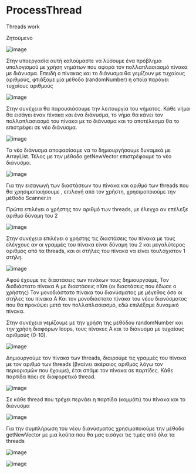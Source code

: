 # ProcessThread
Threads work

Ζητούμενο



![image](https://user-images.githubusercontent.com/96373640/228654978-f485d2b0-deb9-494e-a541-735f1ab4a3c2.png)

Στην υποεργασία αυτή καλούμαστε να λύσουμε ένα πρόβλημα υπολογισμού με χρήση νημάτων που αφορά τον πολλαπλασιασμό πίνακα με διάνυσμα.
Επειδή ο πίνακας και το διάνυσμα θα γεμίζουν με τυχαίους αριθμούς, φτιάξαμε μία μέθοδο (randomNumber) η οποία παράγει τυχαίους αριθμούς 

 
![image](https://user-images.githubusercontent.com/96373640/228655103-e180a72c-5210-4042-9995-e847c27d682e.png)


Στην συνέχεια θα παρουσιάσουμε την λειτουργία του νήματος. Κάθε νήμα θα εισάγει έναν πίνακα και ένα διάνυσμα, το νήμα θα κάνει τον πολλαπλασιασμό του πίνακα με το διάνυσμα και το αποτέλεσμα θα το επιστρέφει σε νέο διάνυσμα.

![image](https://user-images.githubusercontent.com/96373640/228655132-89d5ad01-f86c-4a7e-93ea-7c8c808b2049.png)

Το νέο διάνυσμα αποφασίσαμε να το δημιουργήσουμε δυναμικά με ArrayList.
Τέλος με την μέθοδο getNewVector επιστρέφουμε το νέο διάνυσμα.

![image](https://user-images.githubusercontent.com/96373640/228655169-e1a1573e-ea68-4b71-af4c-ef35553f1557.png)

Για την εισαγωγή των διαστάσεων του πίνακα και αριθμό των threads που θα χρησιμοποιήσουμε , επιλογή από τον χρήστη, χρησιμοποιούμε την μέθοδο Scanner.in 

Πρώτα επιλέγει ο χρήστης τον αριθμό των threads, με έλεγχο αν επέλεξε αριθμό δύναμη του 2

![image](https://user-images.githubusercontent.com/96373640/228655222-485e1089-8863-47f7-a330-3f4a921be64d.png)

Στην συνέχεια επιλέγει ο χρήστης τις διαστάσεις του πίνακα με τους ελέγχους αν οι γραμμές του πίνακα είναι δύναμη του 2 και μεγαλύτερος αριθμός από τα threads, και οι στήλες του πίνακα να είναι τουλάχιστον 1 στήλη. 

![image](https://user-images.githubusercontent.com/96373640/228655270-31c424f9-e15f-4f62-a15c-8e1273e582fc.png)

Αφού έχουμε τις διαστάσεις των πινάκων τους δημιουργούμε, 
Τον δισδιάστατο πίνακα Α με διαστάσεις nXm (οι διαστάσεις που έδωσε ο χρήστης)
Τον μονοδιάστατο πίνακα του διανύσματος με μέγεθος όσο οι στήλες του πίνακα Α
Και τον μονοδιάστατο πίνακα του νέου διανύσματος που θα προκύψει μετά τον πολλαπλασιασμό, εδώ επιλέξαμε δυναμικό πίνακα.


Στην συνέχεια γεμίζουμε με την χρήση της μεθόδου randomNumber και την χρήση διαφόρων loops, τους πίνακες Α και το διάνυσμα με τυχαίους αριθμούς (0-10).

![image](https://user-images.githubusercontent.com/96373640/228655341-fe0029b3-7099-4074-8a69-13e2168293d1.png)

Δημιουργούμε τον πίνακα των threads,  διαιρούμε τις γραμμές του πίνακα με τον αριθμό των threads (βγαίνει ακέραιος αριθμός λόγω τον περιορισμών που έχουμε), έτσι σπάμε τον πίνακα σε παρτίδες. Κάθε παρτίδα πάει σε διαφορετικό thread. 

![image](https://user-images.githubusercontent.com/96373640/228655407-2254de28-d515-4839-8fcb-465e1ee71e5e.png)

Σε κάθε thread που τρέχει περνάει η παρτίδα (κομμάτι)  του πίνακα και το διάνυσμα

![image](https://user-images.githubusercontent.com/96373640/228655505-fb304836-4f11-4e9b-8e2f-fa45be4ed55a.png)

Για την συμπλήρωση του νέου διανύσματος χρησιμοποιούμε την μέθοδο getNewVector με μια λούπα που θα μας εισάγει τις τιμές από όλα τα threads 

![image](https://user-images.githubusercontent.com/96373640/228655555-da9b7a48-f35b-49d3-b892-73f582268c90.png)

![image](https://user-images.githubusercontent.com/96373640/228655608-bff31812-efc7-4e23-96b5-a7968f182c33.png)



